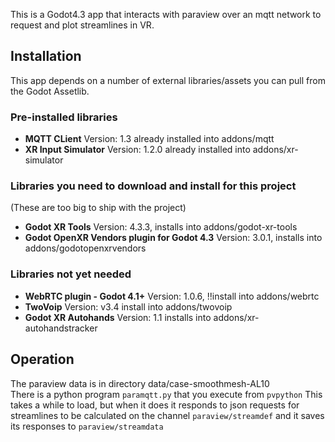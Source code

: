 
This is a Godot4.3 app that interacts with paraview over an mqtt network to request and plot streamlines in VR.

## Installation

This app depends on a number of external libraries/assets you can pull from the Godot Assetlib.

### Pre-installed libraries

*  **MQTT CLient** Version: 1.3 already installed into addons/mqtt
*  **XR Input Simulator** Version: 1.2.0 already installed into addons/xr-simulator

### Libraries you need to download and install for this project

(These are too big to ship with the project)

* **Godot XR Tools** Version: 4.3.3, installs into addons/godot-xr-tools
* **Godot OpenXR Vendors plugin for Godot 4.3** Version: 3.0.1, installs into addons/godotopenxrvendors

### Libraries not yet needed 

*  **WebRTC plugin - Godot 4.1+** Version: 1.0.6, !!install into addons/webrtc
*  **TwoVoip** Version: v3.4 install into addons/twovoip
*  **Godot XR Autohands** Version: 1.1 installs into addons/xr-autohandstracker

## Operation

The paraview data is in directory data/case-smoothmesh-AL10  
There is a python program `paramqtt.py` that you execute from `pvpython`
This takes a while to load, but when it does it responds to json requests 
for streamlines to be calculated on the channel `paraview/streamdef` 
and it saves its responses to `paraview/streamdata`



